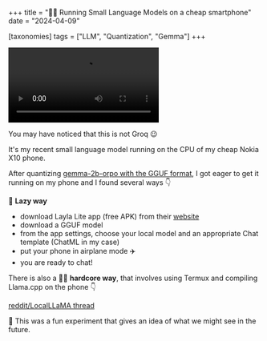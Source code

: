 +++
title = "🦙📱 Running Small Language Models on a cheap smartphone"
date = "2024-04-09"

[taxonomies]
tags = ["LLM", "Quantization", "Gemma"]
+++

<video src="gemma-2b-orpo-phone.mp4" controls autoplay loop></video>

You may have noticed that this is not Groq 😉

It's my recent small language model running on the CPU of my cheap Nokia X10 phone.


After quantizing [gemma-2b-orpo with the GGUF format](../gemma_2b_orpo_quantization/),
I got eager to get it running on my phone
and I found several ways 👇


🥱 **Lazy way**
- download Layla Lite app (free APK) from their [website](https://www.layla-network.ai/)
- download a GGUF model
- from the app settings, choose your local model and an appropriate Chat template (ChatML in my case)
- put your phone in airplane mode ✈️
- you are ready to chat!


There is also a 🧑‍💻 **hardcore way**, that involves using Termux and compiling Llama.cpp on the phone 👇

[reddit/LocalLLaMA thread](https://www.reddit.com/r/LocalLLaMA/comments/14rncnb/local_llama_on_android_phone/)


🔮 This was a fun experiment that gives an idea of what we might see in the future.


